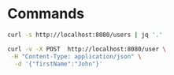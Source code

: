 # Commands

```bash
curl -s http://localhost:8080/users | jq '.'
```




```bash
curl -v -X POST  http://localhost:8080/user \
 -H "Content-Type: application/json" \
  -d '{"firstName":"John"}'
```